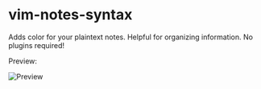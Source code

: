# vim-notes-syntax
Adds color for your plaintext notes. 
Helpful for organizing information.
No plugins required!

Preview:

![Preview](preview.png)
